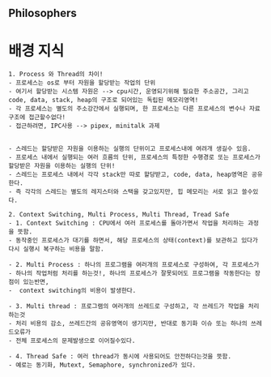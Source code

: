 ## Philosophers

# 배경 지식
	1. Process 와 Thread의 차이! 
	- 프로세스는 os로 부터 자원을 할당받는 작업의 단위
	- 여기서 할당받는 시스템 자원은 --> cpu시간, 운영되기위해 필요한 주소공간, 그리고 code, data, stack, heap의 구조로 되어있는 독립된 메모리영역!
	- 각 프로세스는 별도의 주소강간에서 실행되며, 한 프로세스는 다른 프로세스의 변수나 자료구조에 접근할수없다!
	- 접근하려면, IPC사용 --> pipex, minitalk 과제


	- 스레드는 할당받은 자원을 이용하는 실행의 단위이고 프로세스내에 여려개 생길수 있음.
	- 프로세스 내에서 실행되는 여러 흐름의 단위, 프로세스의 특정한 수행경로 또는 프로세스가 할당받은 자원을 이용하는 실행의 단위!
	- 스레드는 프로세스 내에서 각각 stack만 따로 할당받고, code, data, heap영역은 공유한다.
	- 즉 각각의 스레드는 별도의 레지스터와 스택을 갖고있지만, 힙 메모리는 서로 읽고 쓸수있다.

	2. Context Switching, Multi Process, Multi Thread, Tread Safe
	- 1. Context Switching : CPU에서 여러 프로세스를 돌아가면서 작업을 처리하는 과정을 뜻함.
	- 동작중인 프로세스가 대기를 하면서, 해당 프로세스의 상태(context)를 보관하고 있다가 다시 실행시 복구하는 비용을 말함.
	
	- 2. Multi Process : 하나의 프로그램을 여러개의 프로세스로 구성하여, 각 프로세스가 
	- 하나의 작업처럼 처리를 하는것!, 하나의 프로세스가 잘못되어도 프로그램을 작동한다는 장점이 있는반면, 
	-  context switching의 비용이 발생한다.
	
	- 3. Multi thread : 프로그램의 여러개의 쓰레드로 구성하고, 각 쓰레드가 작업을 처리하는것
	- 처리 비용의 감소, 쓰레드간의 공유영역이 생기지만, 반대로 동기화 이슈 또는 하나의 쓰레드오류가 
	- 전체 프로세스의 문제발생으로 이어질수있다.
	
	- 4. Thread Safe : 여러 thread가 동시에 사용되어도 안전하다는것을 뜻함.
	- 예로는 동기화, Mutext, Semaphore, synchronized가 있다.





